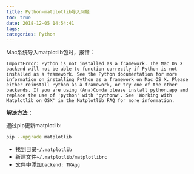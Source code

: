 ```yaml
---
title: Python-matplotlib导入问题
toc: true
date: 2018-12-05 14:54:41
tags:
categories: Python
---
```


Mac系统导入matplotlib包时，报错：

```
ImportError: Python is not installed as a framework. The Mac OS X backend will not be able to function correctly if Python is not installed as a framework. See the Python documentation for more information on installing Python as a framework on Mac OS X. Please either reinstall Python as a framework, or try one of the other backends. If you are using (Ana)Conda please install python.app and replace the use of 'python' with 'pythonw'. See 'Working with Matplotlib on OSX' in the Matplotlib FAQ for more information.
```



**解决方法：**

通过pip更新matplotlib:

```bash
pip --upgrade matplotlib
```

- 找到目录`~/.matplotlib`
- 新建文件`~/.matplotlib/matplotlibrc`
- 文件中添加`backend: TKAgg`